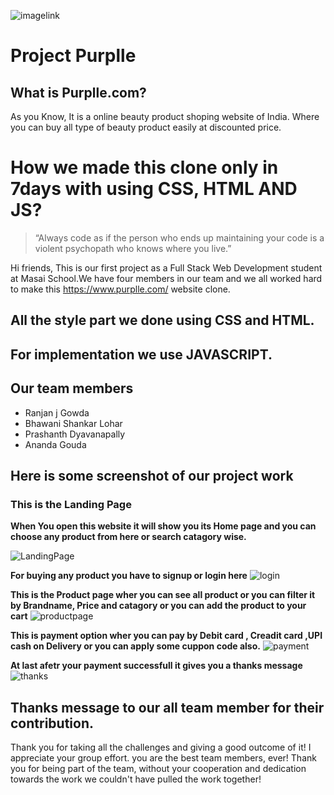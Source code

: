 ![imagelink](https://media4.ppl-media.com/static/purplle/img/purplle-logo-1.svg)
# Project Purplle

## What is Purplle.com?
As you Know, It is a online beauty product shoping website of India. Where you can buy all type of beauty product easily at discounted price.

# How we made this clone only in 7days with using  CSS, HTML AND JS?
>“Always code as if the person who ends up maintaining your code is a violent psychopath who knows where you live.”

 Hi friends, This is our first  project as a Full Stack Web Development student at Masai School.We have four members in our team and we all worked hard to make this https://www.purplle.com/  website clone.
## All the style part we done using CSS and HTML.
## For implementation we use JAVASCRIPT.
 ## Our team members
 
 *  Ranjan j Gowda
 *  Bhawani Shankar Lohar
 * Prashanth Dyavanapally
 * Ananda Gouda
 ## Here is some screenshot of our project work
### This is the Landing Page
**When You open this website it will show you its Home page and you can choose any product from here or search catagory wise.**

![LandingPage](https://user-images.githubusercontent.com/86742622/128631244-758653c4-6731-4844-92f8-775050e55437.jpg)

**For buying any product you have to signup or login here**
![login]()


**This is the Product page wher you can see all product or you can filter it by Brandname, Price and catagory or you can add the product to your cart**
![productpage]()


**This is payment option wher you can pay by Debit card , Creadit card ,UPI cash on Delivery or you can apply some cuppon code also.**
![payment]()


**At last afetr your payment successfull it gives you a thanks message**
![thanks]()

## Thanks message to our all team member for their contribution.

Thank you for taking all the challenges and giving a good outcome of it! I appreciate your group effort. you are the best team members, ever!
Thank you for being part of the team, without your cooperation and dedication towards the work we couldn't have pulled the work together!



 
 
  
